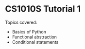 CS1010S Tutorial 1
===

Topics covered:
- Basics of Python
- Functional abstraction
- Conditional statements
